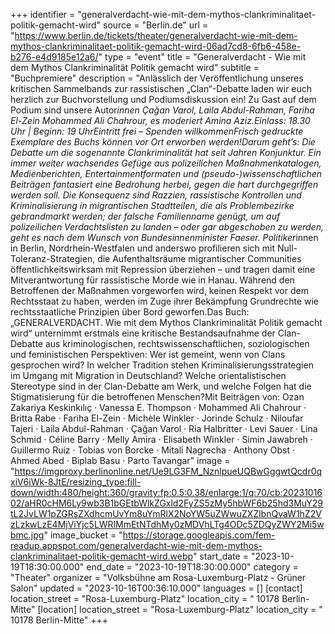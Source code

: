 +++
identifier = "generalverdacht-wie-mit-dem-mythos-clankriminalitaet-politik-gemacht-wird"
source = "Berlin.de"
url = "https://www.berlin.de/tickets/theater/generalverdacht-wie-mit-dem-mythos-clankriminalitaet-politik-gemacht-wird-06ad7cd8-6fb6-458e-b276-e4d9185e12a6/"
type = "event"
title = "Generalverdacht - Wie mit dem Mythos Clankriminalität Politik gemacht wird"
subtitle = "Buchpremiere"
description = "Anlässlich der Veröffentlichung unseres kritischen Sammelbands zur rassistischen „Clan“-Debatte laden wir euch herzlich zur Buchvorstellung und Podiumsdiskussion ein! Zu Gast auf dem Podium sind unsere Autor*innen Çağan Varol, Laila Abdul-Rahman, Fariha El-Zein  Mohammed Ali Chahrour, es moderiert Amina Aziz.Einlass: 18.30 Uhr | Beginn: 19 UhrEintritt frei – Spenden willkommenFrisch gedruckte Exemplare des Buchs können vor Ort erworben werden!Darum geht’s: Die Debatte um die sogenannte Clankriminalität hat seit Jahren Konjunktur. Ein immer weiter wachsendes Gefüge aus polizeilichen Maßnahmenkatalogen, Medienberichten, Entertainmentformaten und (pseudo-)wissenschaftlichen Beiträgen fantasiert eine Bedrohung herbei, gegen die hart durchgegriffen werden soll. Die Konsequenz sind Razzien, rassistische Kontrollen und Kriminalisierung in migrantischen Stadtteilen, die als Problembezirke gebrandmarkt werden; der falsche Familienname genügt, um auf polizeilichen Verdachtslisten zu landen – oder gar abgeschoben zu werden, geht es nach dem Wunsch von Bundesinnenminister Faeser. Politiker*innen in Berlin, Nordrhein-Westfalen und anderswo profilieren sich mit Null-Toleranz-Strategien, die Aufenthaltsräume migrantischer Communities öffentlichkeitswirksam mit Repression überziehen – und tragen damit eine Mitverantwortung für rassistische Morde wie in Hanau. Während den Betroffenen der Maßnahmen vorgeworfen wird, keinen Respekt vor dem Rechtsstaat zu haben, werden im Zuge ihrer Bekämpfung Grundrechte wie rechtsstaatliche Prinzipien über Bord geworfen.Das Buch: „GENERALVERDACHT. Wie mit dem Mythos Clankriminalität Politik gemacht wird“ unternimmt erstmals eine kritische Bestandsaufnahme der Clan-Debatte aus kriminologischen, rechtswissenschaftlichen, soziologischen und feministischen Perspektiven: Wer ist gemeint, wenn von Clans gesprochen wird? In welcher Tradition stehen Kriminalisierungsstrategien im Umgang mit Migration in Deutschland? Welche orientalistischen Stereotype sind in der Clan-Debatte am Werk, und welche Folgen hat die Stigmatisierung für die betroffenen Menschen?Mit Beiträgen von: Ozan Zakariya Keskinkılıç · Vanessa E. Thompson · Mohammed Ali Chahrour · Britta Rabe · Fariha El-Zein · Michèle Winkler · Jorinde Schulz · Niloufar Tajeri · Laila Abdul-Rahman · Çağan Varol · Ria Halbritter · Levi Sauer · Lina Schmid · Céline Barry · Melly Amira · Elisabeth Winkler · Simin Jawabreh · Guillermo Ruiz · Tobias von Borcke · Mitali Nagrecha · Anthony Obst · Ahmed Abed · Biplab Basu · Parto Tavangar"
image = "https://imgproxy.berlinonline.net/Ue9LG3FM_NznlpueUQBwGggwtQcdr0qxiV6iWk-8JtE/resizing_type:fill-down/width:480/height:360/gravity:fp:0.5:0.38/enlarge:1/q:70/cb:2023101602/aHR0cHM6Ly9wb3B1bGEtbWlkZGxld2FyZS5zMy5hbWF6b25hd3MuY29tL2JvLW1pZGRsZXdhcmUvYm8uYmRlX2NoYW5uZWwuZXZlbnQvaW1hZ2VzLzkwLzE4MjViYjc5LWRlMmEtNTdhMy0zMDVhLTg4ODc5ZDQyZWY2Mi5wbmc.jpg"
image_bucket = "https://storage.googleapis.com/fem-readup.appspot.com/generalverdacht-wie-mit-dem-mythos-clankriminalitaet-politik-gemacht-wird.webp"
start_date = "2023-10-19T18:30:00.000"
end_date = "2023-10-19T18:30:00.000"
category = "Theater"
organizer = "Volksbühne am Rosa-Luxemburg-Platz - Grüner Salon"
updated = "2023-10-16T00:36:10.000"
languages = []
[contact]
location_street = "Rosa-Luxemburg-Platz"
location_city = " 10178 Berlin-Mitte"
[location]
location_street = "Rosa-Luxemburg-Platz"
location_city = " 10178 Berlin-Mitte"
+++